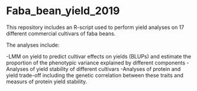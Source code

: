 # Faba_bean_yield_2019

This repository includes an R-script used to perform yield analyses on 17 different commercial cultivars of faba beans.

The analyses include:

-LMM on yield to predict cultivar effects on yields (BLUPs) and estimate the proportion of the phenotypic variance explained by different components
-Analyses of yield stability of different cultivars
-Analyses of protein and yield trade-off including the genetic correlation between these traits and measurs of protein yield stability.
